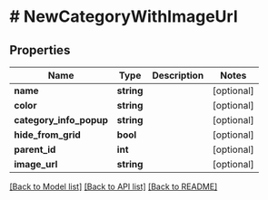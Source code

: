 # # NewCategoryWithImageUrl

## Properties

Name | Type | Description | Notes
------------ | ------------- | ------------- | -------------
**name** | **string** |  | [optional] 
**color** | **string** |  | [optional] 
**category_info_popup** | **string** |  | [optional] 
**hide_from_grid** | **bool** |  | [optional] 
**parent_id** | **int** |  | [optional] 
**image_url** | **string** |  | [optional] 

[[Back to Model list]](../../README.md#documentation-for-models) [[Back to API list]](../../README.md#documentation-for-api-endpoints) [[Back to README]](../../README.md)


